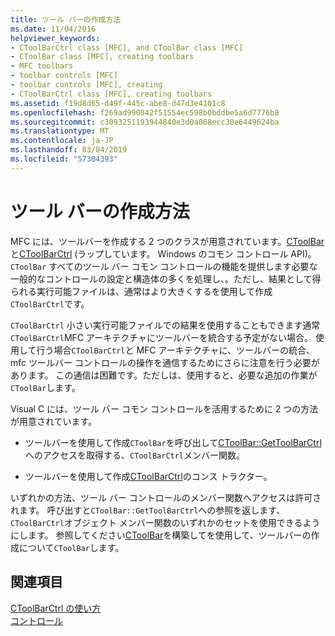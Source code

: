 ```yaml
---
title: ツール バーの作成方法
ms.date: 11/04/2016
helpviewer_keywords:
- CToolBarCtrl class [MFC], and CToolBar class [MFC]
- CToolBar class [MFC], creating toolbars
- MFC toolbars
- toolbar controls [MFC]
- toolbar controls [MFC], creating
- CToolBarCtrl class [MFC], creating toolbars
ms.assetid: f19d8d65-d49f-445c-abe8-d47d3e4101c8
ms.openlocfilehash: f269ad990042f51554ec598b0bddbe5a6d7776b8
ms.sourcegitcommit: c3093251193944840e3d0a068ecc30e6449624ba
ms.translationtype: MT
ms.contentlocale: ja-JP
ms.lasthandoff: 03/04/2019
ms.locfileid: "57304393"
---
```

# <a name="methods-of-creating-a-toolbar"></a>ツール バーの作成方法

MFC には、ツールバーを作成する 2 つのクラスが用意されています。[CToolBar](../mfc/reference/ctoolbar-class.md)と[CToolBarCtrl](../mfc/reference/ctoolbarctrl-class.md) (ラップしています。 Windows のコモン コントロール API)。 `CToolBar` すべてのツール バー コモン コントロールの機能を提供します必要な一般的なコントロールの設定と構造体の多くを処理し、。ただし、結果として得られる実行可能ファイルは、通常はより大きくするを使用して作成`CToolBarCtrl`です。

`CToolBarCtrl` 小さい実行可能ファイルでの結果を使用することもできます通常`CToolBarCtrl`MFC アーキテクチャにツールバーを統合する予定がない場合。 使用して行う場合`CToolBarCtrl`と MFC アーキテクチャに、ツールバーの統合、mfc ツールバー コントロールの操作を通信するためにさらに注意を行う必要があります。 この通信は困難です。ただしは、使用すると、必要な追加の作業が`CToolBar`します。

Visual C には、ツール バー コモン コントロールを活用するために 2 つの方法が用意されています。

- ツールバーを使用して作成`CToolBar`を呼び出して[CToolBar::GetToolBarCtrl](../mfc/reference/ctoolbar-class.md#gettoolbarctrl)へのアクセスを取得する、`CToolBarCtrl`メンバー関数。

- ツールバーを使用して作成[CToolBarCtrl](../mfc/reference/ctoolbarctrl-class.md)のコンス トラクター。

いずれかの方法、ツール バー コントロールのメンバー関数へアクセスは許可されます。 呼び出すと`CToolBar::GetToolBarCtrl`への参照を返します、`CToolBarCtrl`オブジェクト メンバー関数のいずれかのセットを使用できるようにします。 参照してください[CToolBar](../mfc/reference/ctoolbar-class.md)を構築してを使用して、ツールバーの作成について`CToolBar`します。

## <a name="see-also"></a>関連項目

[CToolBarCtrl の使い方](../mfc/using-ctoolbarctrl.md)<br/>
[コントロール](../mfc/controls-mfc.md)
